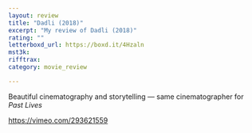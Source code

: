 ```yaml
---
layout: review
title: "Dadli (2018)"
excerpt: "My review of Dadli (2018)"
rating: ""
letterboxd_url: https://boxd.it/4Hzaln
mst3k: 
rifftrax: 
category: movie_review

---
```


Beautiful cinematography and storytelling — same cinematographer for <i>Past Lives</i>

<a href="https://vimeo.com/293621559" rel="nofollow">https://vimeo.com/293621559</a>